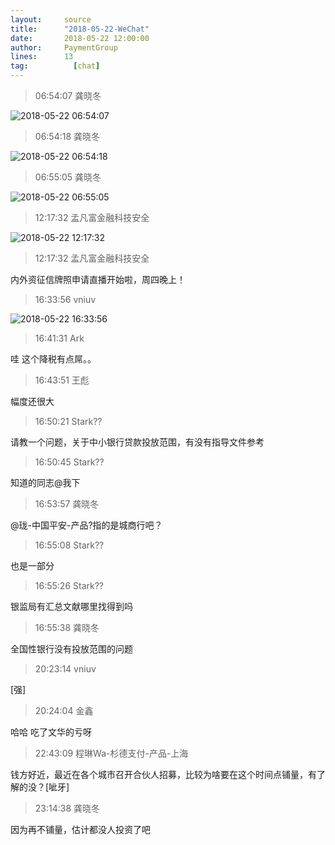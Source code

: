 ```yaml
---
layout:     source 
title:      "2018-05-22-WeChat"
date:       2018-05-22 12:00:00
author:     PaymentGroup
lines:      13 
tag:		  [chat]
---
```

> 06:54:07  龚晓冬  
   
![2018-05-22 06:54:07](http://static.cocolian.cn/img/201805/20180522_065407.png) 
   
> 06:54:18  龚晓冬  
   
![2018-05-22 06:54:18](http://static.cocolian.cn/img/201805/20180522_065418.png) 
   
> 06:55:05  龚晓冬  
   
![2018-05-22 06:55:05](http://static.cocolian.cn/img/201805/20180522_065505.png) 
   
> 12:17:32  孟凡富金融科技安全  
   
![2018-05-22 12:17:32](http://static.cocolian.cn/img/201805/20180522_121732.png) 
   
> 12:17:32  孟凡富金融科技安全  
   
内外资征信牌照申请直播开始啦，周四晚上！  
   
> 16:33:56  vniuv  
   
![2018-05-22 16:33:56](http://static.cocolian.cn/img/201805/20180522_163356.png) 
   
> 16:41:31  Ark  
   
哇  这个降税有点屌。。  
   
> 16:43:51  王彪  
   
幅度还很大  
   
> 16:50:21  Stark??  
   
请教一个问题，关于中小银行贷款投放范围，有没有指导文件参考  
   
> 16:50:45  Stark??  
   
知道的同志@我下  
   
> 16:53:57  龚晓冬  
   
@珑-中国平安-产品?指的是城商行吧？  
   
> 16:55:08  Stark??  
   
也是一部分  
   
> 16:55:26  Stark??  
   
银监局有汇总文献哪里找得到吗  
   
> 16:55:38  龚晓冬  
   
全国性银行没有投放范围的问题  
   
> 20:23:14  vniuv  
   
[强]  
   
> 20:24:04  金鑫  
   
哈哈 吃了文华的亏呀  
   
> 22:43:09  程琳Wa-杉德支付-产品-上海  
   
钱方好近，最近在各个城市召开合伙人招募，比较为啥要在这个时间点铺量，有了解的没？[呲牙]  
   
> 23:14:38  龚晓冬  
   
因为再不铺量，估计都没人投资了吧  
   
